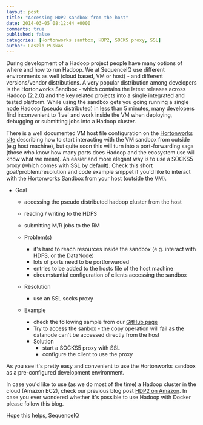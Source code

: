 ```yaml
---
layout: post
title: "Accessing HDP2 sandbox from the host"
date: 2014-03-05 08:12:44 +0000
comments: true
published: false
categories: [Hortonworks sanfbox, HDP2, SOCKS proxy, SSL]
author: Laszlo Puskas
---
```

During development of a Hadoop project people have many options of where and how to run Hadoop. We at SequenceIQ use different environments as well (cloud based, VM or host) - and different versions/vendor distributions. A very popular distribution among developers is the Hortonworks Sandbox - which contains the latest releases across Hadoop (2.2.0) and the key related projects into a single integrated and tested platform.
While using the sandbox gets you going running a single node Hadoop (pseudo distributed) in less than 5 minutes, many developers find inconvenient to 'live' and work inside the VM when deploying, debugging or submitting jobs into a Hadoop cluster. 

There is a well documented VM host file configuration on the [Hortonworks site](http://docs.hortonworks.com/) describing how to start interacting with the VM sandbox from outside (e.g host machine), but quite soon this will turn into a port-forwarding saga (those who know how many ports does Hadoop and the ecosystem use will know what we mean). An easier and more elegant way is to use a SOCKS5 proxy (which comes with SSL by default). 
Check this short goal/problem/resolution and code example snippet if you'd like to interact with the Hortonworks Sandbox from your host (outside the VM).

 * Goal
      * accessing the pseudo distributed hadoop cluster from the  host
      * reading / writing to the  HDFS
      * submitting  M/R jobs to the RM

   * Problem(s)
      * it's hard to reach resources inside the sandbox (e.g. interact with HDFS, or the DataNode)
      * lots of ports need to be portforwarded
      * entries to be added to the hosts file of the  host machine
      * circumstantial configuration of clients  accessing the sandbox

   * Resolution
      * use an SSL socks proxy

   * Example
      * check the following sample from our [GitHub page](https://github.com/sequenceiq/sequenceiq-samples/tree/master/HDP-sandbox-access)
      * Try to access the sanbox - the copy operation will fail as the datanode can't be accessed directly from the host
	  * Solution
	  	  * start a SOCKS5 proxy with SSL 
	  	  * configure the client to use the proxy
	  	  
	  	  
As you see it's pretty easy and convenient to use the Hortonworks sandbox as a pre-configured development environment.

In case you'd like to use (as we do most of the time) a Hadoop cluster in the cloud (Amazon EC2), check our previous blog post [HDP2 on Amazon](http://blog.sequenceiq.com/blog/2014/02/07/hdp2-on-amazon/). 
In case you ever wondered whether it's possible to use Hadoop with Docker please follow this blog.

Hope this helps,
SequenceIQ
